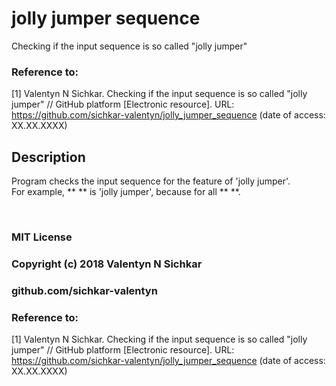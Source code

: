 # jolly jumper sequence
Checking if the input sequence is so called "jolly jumper"

### Reference to:
[1] Valentyn N Sichkar. Checking if the input sequence is so called "jolly jumper" // GitHub platform [Electronic resource]. URL: https://github.com/sichkar-valentyn/jolly_jumper_sequence (date of access: XX.XX.XXXX)

## Description
Program checks the input sequence for the feature of 'jolly jumper'.
<br/>For example, ** ** is 'jolly jumper', because for all ** **.

<br/>

### MIT License
### Copyright (c) 2018 Valentyn N Sichkar
### github.com/sichkar-valentyn
### Reference to:
[1] Valentyn N Sichkar. Checking if the input sequence is so called "jolly jumper" // GitHub platform [Electronic resource]. URL: https://github.com/sichkar-valentyn/jolly_jumper_sequence (date of access: XX.XX.XXXX)
